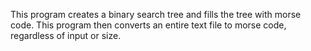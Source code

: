 This program creates a binary search tree and fills the tree with morse code. This program then converts an entire text file to morse code, regardless of input or size.
